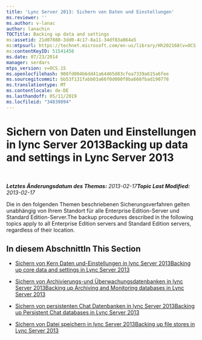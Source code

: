 ```yaml
---
title: 'Lync Server 2013: Sichern von Daten und Einstellungen'
ms.reviewer: ''
ms.author: v-lanac
author: lanachin
TOCTitle: Backing up data and settings
ms:assetid: 21d07888-3dd0-4c17-8a11-34df83a864a5
ms:mtpsurl: https://technet.microsoft.com/en-us/library/Hh202168(v=OCS.15)
ms:contentKeyID: 51541458
ms.date: 07/23/2014
manager: serdars
mtps_version: v=OCS.15
ms.openlocfilehash: 908fd004b6dd41a64465d83cfea7339a615a6fee
ms.sourcegitcommit: bb53f131fabb03a66f0d000f8ba668fbad190778
ms.translationtype: MT
ms.contentlocale: de-DE
ms.lasthandoff: 05/11/2019
ms.locfileid: "34839894"
---
```

<div data-xmlns="http://www.w3.org/1999/xhtml">

<div class="topic" data-xmlns="http://www.w3.org/1999/xhtml" data-msxsl="urn:schemas-microsoft-com:xslt" data-cs="http://msdn.microsoft.com/en-us/">

<div data-asp="http://msdn2.microsoft.com/asp">

# <a name="backing-up-data-and-settings-in-lync-server-2013"></a><span data-ttu-id="9a950-102">Sichern von Daten und Einstellungen in lync Server 2013</span><span class="sxs-lookup"><span data-stu-id="9a950-102">Backing up data and settings in Lync Server 2013</span></span>

</div>

<div id="mainSection">

<div id="mainBody">

<span> </span>

<span data-ttu-id="9a950-103">_**Letztes Änderungsdatum des Themas:** 2013-02-17_</span><span class="sxs-lookup"><span data-stu-id="9a950-103">_**Topic Last Modified:** 2013-02-17_</span></span>

<span data-ttu-id="9a950-104">Die in den folgenden Themen beschriebenen Sicherungsverfahren gelten unabhängig von Ihrem Standort für alle Enterprise Edition-Server und Standard Edition-Server.</span><span class="sxs-lookup"><span data-stu-id="9a950-104">The backup procedures described in the following topics apply to all Enterprise Edition servers and Standard Edition servers, regardless of their location.</span></span>

<div>

## <a name="in-this-section"></a><span data-ttu-id="9a950-105">In diesem Abschnitt</span><span class="sxs-lookup"><span data-stu-id="9a950-105">In This Section</span></span>

  - [<span data-ttu-id="9a950-106">Sichern von Kern Daten und-Einstellungen in lync Server 2013</span><span class="sxs-lookup"><span data-stu-id="9a950-106">Backing up core data and settings in Lync Server 2013</span></span>](lync-server-2013-backing-up-core-data-and-settings.md)

  - [<span data-ttu-id="9a950-107">Sichern von Archivierungs-und Überwachungsdatenbanken in lync Server 2013</span><span class="sxs-lookup"><span data-stu-id="9a950-107">Backing up Archiving and Monitoring databases in Lync Server 2013</span></span>](lync-server-2013-backing-up-archiving-and-monitoring-databases.md)

  - [<span data-ttu-id="9a950-108">Sichern von persistenten Chat Datenbanken in lync Server 2013</span><span class="sxs-lookup"><span data-stu-id="9a950-108">Backing up Persistent Chat databases in Lync Server 2013</span></span>](lync-server-2013-backing-up-persistent-chat-databases.md)

  - [<span data-ttu-id="9a950-109">Sichern von Datei speichern in lync Server 2013</span><span class="sxs-lookup"><span data-stu-id="9a950-109">Backing up file stores in Lync Server 2013</span></span>](lync-server-2013-backing-up-file-stores.md)

</div>

</div>

<span> </span>

</div>

</div>

</div>

